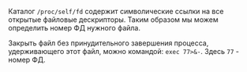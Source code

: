 Каталог `/proc/self/fd` содержит символические ссылки на все открытые файловые дескрипторы. Таким образом мы можем определить номер ФД нужного файла.

Закрыть файл без принудительного завершения процесса, удерживающего этот файл, можно командой: `exec 77>&-`. Здесь `77` - номер ФД.